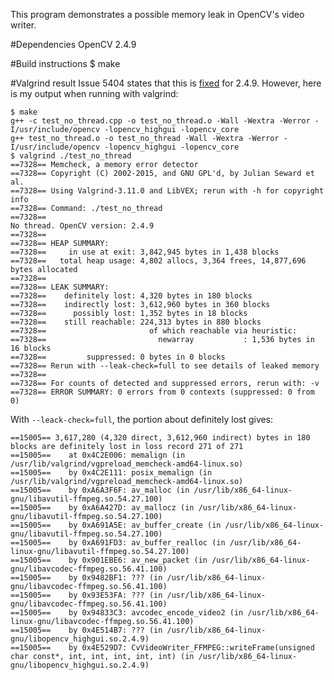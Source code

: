 This program demonstrates a possible memory leak in OpenCV's video writer.

#Dependencies
OpenCV 2.4.9

#Build instructions
$ make

#Valgrind result
Issue 5404 states that this is [fixed](https://github.com/opencv/opencv/issues/5404) for 2.4.9.
However, here is my output when running with valgrind:

    $ make
    g++ -c test_no_thread.cpp -o test_no_thread.o -Wall -Wextra -Werror -I/usr/include/opencv -lopencv_highgui -lopencv_core
    g++ test_no_thread.o -o test_no_thread -Wall -Wextra -Werror -I/usr/include/opencv -lopencv_highgui -lopencv_core
    $ valgrind ./test_no_thread
    ==7328== Memcheck, a memory error detector
    ==7328== Copyright (C) 2002-2015, and GNU GPL'd, by Julian Seward et al.
    ==7328== Using Valgrind-3.11.0 and LibVEX; rerun with -h for copyright info
    ==7328== Command: ./test_no_thread
    ==7328== 
    No thread. OpenCV version: 2.4.9
    ==7328== 
    ==7328== HEAP SUMMARY:
    ==7328==     in use at exit: 3,842,945 bytes in 1,438 blocks
    ==7328==   total heap usage: 4,802 allocs, 3,364 frees, 14,877,696 bytes allocated
    ==7328== 
    ==7328== LEAK SUMMARY:
    ==7328==    definitely lost: 4,320 bytes in 180 blocks
    ==7328==    indirectly lost: 3,612,960 bytes in 360 blocks
    ==7328==      possibly lost: 1,352 bytes in 18 blocks
    ==7328==    still reachable: 224,313 bytes in 880 blocks
    ==7328==                       of which reachable via heuristic:
    ==7328==                         newarray           : 1,536 bytes in 16 blocks
    ==7328==         suppressed: 0 bytes in 0 blocks
    ==7328== Rerun with --leak-check=full to see details of leaked memory
    ==7328== 
    ==7328== For counts of detected and suppressed errors, rerun with: -v
    ==7328== ERROR SUMMARY: 0 errors from 0 contexts (suppressed: 0 from 0)

With `--leack-check=full`, the portion about definitely lost gives:

    ==15005== 3,617,280 (4,320 direct, 3,612,960 indirect) bytes in 180 blocks are definitely lost in loss record 271 of 271
    ==15005==    at 0x4C2E006: memalign (in /usr/lib/valgrind/vgpreload_memcheck-amd64-linux.so)
    ==15005==    by 0x4C2E111: posix_memalign (in /usr/lib/valgrind/vgpreload_memcheck-amd64-linux.so)
    ==15005==    by 0xA6A3F6F: av_malloc (in /usr/lib/x86_64-linux-gnu/libavutil-ffmpeg.so.54.27.100)
    ==15005==    by 0xA6A427D: av_mallocz (in /usr/lib/x86_64-linux-gnu/libavutil-ffmpeg.so.54.27.100)
    ==15005==    by 0xA691A5E: av_buffer_create (in /usr/lib/x86_64-linux-gnu/libavutil-ffmpeg.so.54.27.100)
    ==15005==    by 0xA691FD3: av_buffer_realloc (in /usr/lib/x86_64-linux-gnu/libavutil-ffmpeg.so.54.27.100)
    ==15005==    by 0x901EBE6: av_new_packet (in /usr/lib/x86_64-linux-gnu/libavcodec-ffmpeg.so.56.41.100)
    ==15005==    by 0x9482BF1: ??? (in /usr/lib/x86_64-linux-gnu/libavcodec-ffmpeg.so.56.41.100)
    ==15005==    by 0x93E53FA: ??? (in /usr/lib/x86_64-linux-gnu/libavcodec-ffmpeg.so.56.41.100)
    ==15005==    by 0x94833C3: avcodec_encode_video2 (in /usr/lib/x86_64-linux-gnu/libavcodec-ffmpeg.so.56.41.100)
    ==15005==    by 0x4E514B7: ??? (in /usr/lib/x86_64-linux-gnu/libopencv_highgui.so.2.4.9)
    ==15005==    by 0x4E529D7: CvVideoWriter_FFMPEG::writeFrame(unsigned char const*, int, int, int, int, int) (in /usr/lib/x86_64-linux-gnu/libopencv_highgui.so.2.4.9)
